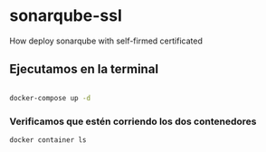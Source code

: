 # sonarqube-ssl

How deploy sonarqube with self-firmed certificated


## Ejecutamos en la terminal

```bash

docker-compose up -d

```

### Verificamos que estén corriendo los dos contenedores

```bash
docker container ls
```
